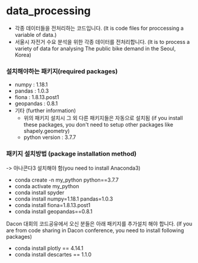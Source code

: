 # data_processing

* 각종 데이터들을 전처리하는 코드입니다. (It is code files for proccessing a variable of data.)
* 서울시 자전거 수요 분석을 위한 각종 데이터를 전처리합니다. (It is to process a variety of data for analysing The public bike demand in the Seoul, Korea)

### 설치해야하는 패키지(required packages)
* numpy : 1.18.1
* pandas : 1.0.3
* fiona : 1.8.13.post1
* geopandas : 0.8.1
* 기타 (further information)
  * 위의 패키지 설치시 그 외 다른 패키지들은 자동으로 설치됨 (if you install these packages, you don't need to setup other packages like shapely.geometry)
  * python version : 3.7.7 

### 패키지 설치방법 (package installation method)
  -> 아나콘다3 설치해야 함(you need to install Anaconda3)
* conda create -n my_python python==3.7.7
* conda activate my_python
* conda install spyder
* conda install numpy=1.18.1 pandas=1.0.3
* conda install fiona=1.8.13.post1
* conda install geopandas==0.8.1

Dacon 대회의 코드공유에서 오신 분들은 아래 패키지를 추가설치 해야 합니다. (If you are from code sharing in Dacon conference, you need to install following packages)
* conda install plotly == 4.14.1
* conda install descartes == 1.1.0
